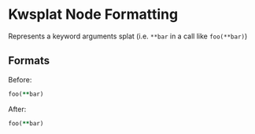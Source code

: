 <!-- BEGIN_AUTOGENERATED -->

# Kwsplat Node Formatting

Represents a keyword arguments splat (i.e. `**bar` in a call like `foo(**bar)`)

<!-- END_AUTOGENERATED -->

## Formats

Before:

```ruby
foo(**bar)
```

After:

```ruby
foo(**bar)
```
